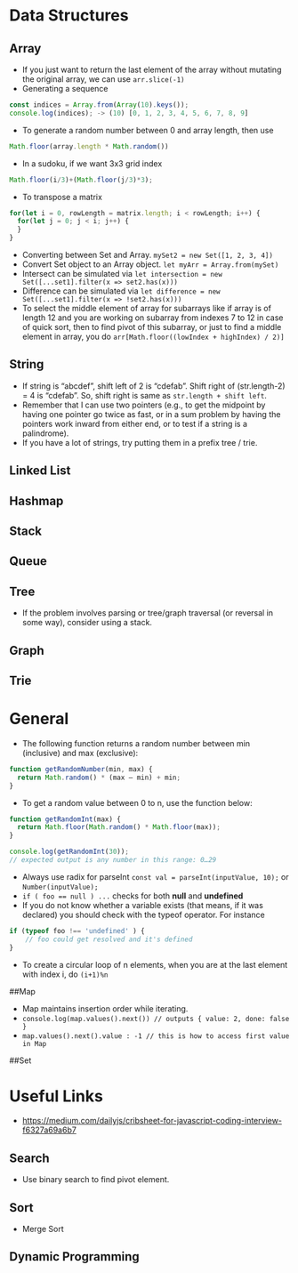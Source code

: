 # Data Structures

## Array

* If you just want to return the last element of the array without mutating the original array, we can use ```arr.slice(-1)```
* Generating a sequence 
```javascript
const indices = Array.from(Array(10).keys());
console.log(indices); -> (10) [0, 1, 2, 3, 4, 5, 6, 7, 8, 9]
```
* To generate a random number between 0 and array length, then use 
```javascript
Math.floor(array.length * Math.random())
```
* In a sudoku, if we want 3x3 grid index 
```javascript
Math.floor(i/3)+(Math.floor(j/3)*3);
```
* To transpose a matrix 
```javascript
for(let i = 0, rowLength = matrix.length; i < rowLength; i++) {
  for(let j = 0; j < i; j++) {
  }
}
```
*	Converting between Set and Array. ```mySet2 = new Set([1, 2, 3, 4])```
* Convert Set object to an Array object. ```let myArr = Array.from(mySet)```
* Intersect can be simulated via ```let intersection = new Set([...set1].filter(x => set2.has(x)))```
* Difference can be simulated via ```let difference = new Set([...set1].filter(x => !set2.has(x)))```
* To select the middle element of array for subarrays like if array is of length 12 and you are working on subarray from indexes 7 to 12 in case of quick sort, 
then to find pivot of this subarray, or just to find a middle element in array, you do 
```arr[Math.floor((lowIndex + highIndex) / 2)]```

## String

* If string is “abcdef”, shift left of 2 is “cdefab”. Shift right of (str.length-2) = 4 is “cdefab”. So, shift right is same as ```str.length + shift left```.
* Remember that I can use two pointers (e.g., to get the midpoint by having one pointer go twice as fast, or in a sum problem by having the pointers work inward from either end, or to test if a string is a palindrome).
* If you have a lot of strings, try putting them in a prefix tree / trie.

## Linked List

## Hashmap

## Stack

## Queue

## Tree

* If the problem involves parsing or tree/graph traversal (or reversal in some way), consider using a stack.

## Graph

## Trie

# General
* The following function returns a random number between min (inclusive) and max (exclusive):
```javascript
function getRandomNumber(min, max) {
  return Math.random() * (max — min) + min;
}
```
* To get a random value between 0 to n, use the function below:
```javascript
function getRandomInt(max) {
  return Math.floor(Math.random() * Math.floor(max));
}

console.log(getRandomInt(30));
// expected output is any number in this range: 0…29
```
* Always use radix for parseInt ```const val = parseInt(inputValue, 10);``` or ```Number(inputValue);```
* ```if ( foo == null ) ...``` checks for both **null** and **undefined**
* If you do not know whether a variable exists (that means, if it was declared) you should check with the typeof operator. For instance
```javascript
if (typeof foo !== 'undefined' ) {
    // foo could get resolved and it's defined
}
```
* To create a circular loop of n elements, when you are at the last element with index i, do ```(i+1)%n```

##Map
* Map maintains insertion order while iterating. 
* ```console.log(map.values().next()) // outputs { value: 2, done: false }```
* ```map.values().next().value : -1 // this is how to access first value in Map ```

##Set

# Useful Links
* https://medium.com/dailyjs/cribsheet-for-javascript-coding-interview-f6327a69a6b7

## Search

* Use binary search to find pivot element.

## Sort
* Merge Sort


## Dynamic Programming


